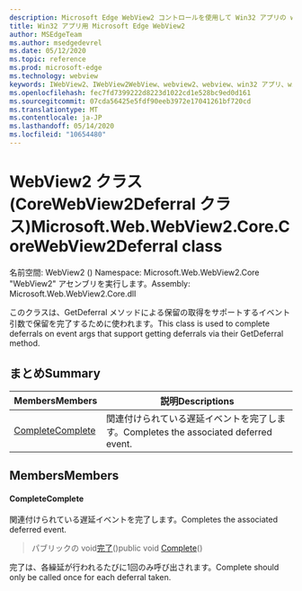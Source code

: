 ```yaml
---
description: Microsoft Edge WebView2 コントロールを使用して Win32 アプリの web コンテンツをホストする
title: Win32 アプリ用 Microsoft Edge WebView2
author: MSEdgeTeam
ms.author: msedgedevrel
ms.date: 05/12/2020
ms.topic: reference
ms.prod: microsoft-edge
ms.technology: webview
keywords: IWebView2、IWebView2WebView、webview2、webview、win32 アプリ、win32、edge、ICoreWebView2、ICoreWebView2Controller、browser control、edge html
ms.openlocfilehash: fec7fd7399222d8223d1022cd1e528bc9ed0d161
ms.sourcegitcommit: 07cda56425e5fdf90eeb3972e17041261bf720cd
ms.translationtype: MT
ms.contentlocale: ja-JP
ms.lasthandoff: 05/14/2020
ms.locfileid: "10654480"
---
```

# <span data-ttu-id="db467-104">WebView2 クラス (CoreWebView2Deferral クラス)</span><span class="sxs-lookup"><span data-stu-id="db467-104">Microsoft.Web.WebView2.Core.CoreWebView2Deferral class</span></span> 

<span data-ttu-id="db467-105">名前空間: WebView2 () </span><span class="sxs-lookup"><span data-stu-id="db467-105">Namespace: Microsoft.Web.WebView2.Core</span></span>\
<span data-ttu-id="db467-106">"WebView2" アセンブリを実行します。</span><span class="sxs-lookup"><span data-stu-id="db467-106">Assembly: Microsoft.Web.WebView2.Core.dll</span></span>

<span data-ttu-id="db467-107">このクラスは、GetDeferral メソッドによる保留の取得をサポートするイベント引数で保留を完了するために使われます。</span><span class="sxs-lookup"><span data-stu-id="db467-107">This class is used to complete deferrals on event args that support getting deferrals via their GetDeferral method.</span></span>

## <span data-ttu-id="db467-108">まとめ</span><span class="sxs-lookup"><span data-stu-id="db467-108">Summary</span></span>

 <span data-ttu-id="db467-109">Members</span><span class="sxs-lookup"><span data-stu-id="db467-109">Members</span></span>                        | <span data-ttu-id="db467-110">説明</span><span class="sxs-lookup"><span data-stu-id="db467-110">Descriptions</span></span>
--------------------------------|---------------------------------------------
[<span data-ttu-id="db467-111">Complete</span><span class="sxs-lookup"><span data-stu-id="db467-111">Complete</span></span>](#complete) | <span data-ttu-id="db467-112">関連付けられている遅延イベントを完了します。</span><span class="sxs-lookup"><span data-stu-id="db467-112">Completes the associated deferred event.</span></span>

## <span data-ttu-id="db467-113">Members</span><span class="sxs-lookup"><span data-stu-id="db467-113">Members</span></span>

#### <span data-ttu-id="db467-114">Complete</span><span class="sxs-lookup"><span data-stu-id="db467-114">Complete</span></span> 

<span data-ttu-id="db467-115">関連付けられている遅延イベントを完了します。</span><span class="sxs-lookup"><span data-stu-id="db467-115">Completes the associated deferred event.</span></span>

> <span data-ttu-id="db467-116">パブリックの void[完了](#complete)()</span><span class="sxs-lookup"><span data-stu-id="db467-116">public void [Complete](#complete)()</span></span>

<span data-ttu-id="db467-117">完了は、各繰延が行われるたびに1回のみ呼び出されます。</span><span class="sxs-lookup"><span data-stu-id="db467-117">Complete should only be called once for each deferral taken.</span></span>

